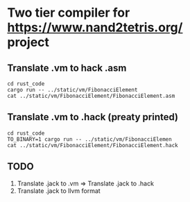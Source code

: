 # Two tier compiler for https://www.nand2tetris.org/ project

## Translate .vm to hack .asm
```
cd rust_code
cargo run -- ../static/vm/FibonacciElement
cat ../static/vm/FibonacciElement/FibonacciElement.asm
```

## Translate .vm to .hack (preaty printed)
```
cd rust_code
TO_BINARY=1 cargo run -- ../static/vm/FibonacciElemen
cat ../static/vm/FibonacciElement/FibonacciElement.hack
```

## TODO
1. Translate .jack to .vm => Translate .jack to .hack
2. Translate .jack to llvm format
